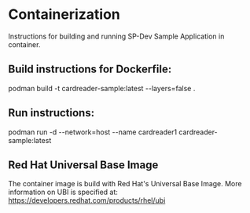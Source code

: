 # Containerization

Instructions for building and running SP-Dev Sample Application in container.


## Build instructions for Dockerfile:
podman build -t cardreader-sample:latest --layers=false .

## Run instructions:
podman run -d --network=host --name cardreader1 cardreader-sample:latest

## Red Hat Universal Base Image
The container image is build with Red Hat's Universal Base Image. More information on UBI is specified at:
https://developers.redhat.com/products/rhel/ubi

